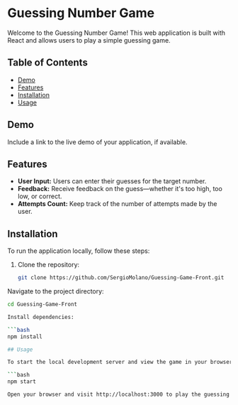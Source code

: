 # Guessing Number Game

Welcome to the Guessing Number Game! This web application is built with React and allows users to play a simple guessing game.

## Table of Contents

- [Demo](#demo)
- [Features](#features)
- [Installation](#installation)
- [Usage](#usage)

## Demo

Include a link to the live demo of your application, if available.

## Features

- **User Input:** Users can enter their guesses for the target number.
- **Feedback:** Receive feedback on the guess—whether it's too high, too low, or correct.
- **Attempts Count:** Keep track of the number of attempts made by the user.

## Installation

To run the application locally, follow these steps:

1. Clone the repository:

   ```bash
   git clone https://github.com/SergioMolano/Guessing-Game-Front.git
   
Navigate to the project directory:

   ```bash
   cd Guessing-Game-Front

Install dependencies:

   ```bash
   npm install

## Usage

To start the local development server and view the game in your browser, run:

   ```bash
   npm start

Open your browser and visit http://localhost:3000 to play the guessing number game.
